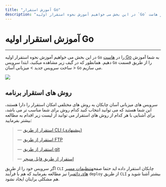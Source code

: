 ```yaml
---
title: "آموزش استقرار Go"
description: "در این بخش می خواهیم آموزش نحوه استقرار اولیه `Go` را در هاست Go به شما آموزش دهیم."
---
```


# آموزش استقرار اولیه Go
---

در این بخش می خواهیم آموزش نحوه استقرار اولیه `Go` را در [هاست Go](https://chabokan.net/products/cloud-hosting/go/) به شما آموزش
دهیم.
همانطور که در گیف زیر مشاهده میکنید، ابتدا سرویس `Go` را از طریق قسمت ساخت سرویس جدید > میزبانی آسان > `Go` می سازیم.

![](https://s1.chabokan.net/docs/gifs/go-install.gif)

## روش های استقرار برنامه

سرویس های میزبانی آسان چابکان به روش های مختلفی امکان استقرار را دارا هستند، این شما هستید که می توانید انتخاب کنید کدام
روش برای شما مناسب تر می باشد، برای آشنایی با هر کدام از روش های استقرار می توانید از لیست زیر اقدام به مطالعه بیشتر
بفرمایید:

> —  [استقرار از طریق CLI (پیشنهادی)](https://docs.chabokan.net/deploy/cli)
>
> —  [استقرار از طریق FTP](https://docs.chabokan.net/deploy/ftp/)
>
> —  [استقرار از طریق git](https://docs.chabokan.net/deploy/git/)
>
> —  [استقرار از طریق فایل منیجر](https://docs.chabokan.net/deploy/file-manager/)


اگر سرویس خود را از طریق `CLI` چابکان استقرار داده اید حتما
صفحه[تنظیمات مسیر های دائمی](https://docs.chabokan.net/features/permanent-path/)را نیز مطالعه بفرمایید که هم با فرآیند
`deploy` از طریق `CLI` بیشتر آشنا شوید و هم مشکلی برایتان ایجاد نشود.
